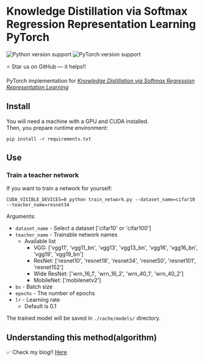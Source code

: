# Knowledge Distillation via Softmax Regression Representation Learning PyTorch


![Python version support](https://img.shields.io/badge/python-3.6-blue.svg)
![PyTorch version support](https://img.shields.io/badge/pytorch-1.7.0-red.svg)

:star: Star us on GitHub — it helps!!

PyTorch implementation for *[Knowledge Distillation via Softmax Regression Representation Learning](https://openreview.net/pdf?id=ZzwDy_wiWv)*


## Install

You will need a machine with a GPU and CUDA installed.  
Then, you prepare runtime environment:

   ```shell
   pip install -r requirements.txt
   ```


## Use


### Train a teacher network

If you want to train a network for yourself:

   ```shell
   CUDA_VISIBLE_DEVICES=0 python train_network.py --dataset_name=cifar10 --teacher_name=resnet34
   ```

Arguments:

- `dataset_name` - Select a dataset ['cifar10' or 'cifar100']
- `teacher_name` - Trainable network names
   - Available list
      - VGG: ['vgg11', 'vgg11_bn', 'vgg13', 'vgg13_bn', 'vgg16', 'vgg16_bn', 'vgg19', 'vgg19_bn']
      - ResNet: ['resnet10', 'resnet18', 'resnet34', 'resnet50', 'resnet101', 'resnet152']
      - Wide ResNet: ['wrn_16_1', 'wrn_16_2', 'wrn_40_1', 'wrn_40_2']
      - MobileNet: ['mobilenetv2']
- `bs` - Batch size
- `epochs` - The number of epochs
- `lr` - Learning rate
   - Default is 0.1 

The trained model will be saved in `./cache/models/` directory.



## Understanding this method(algorithm)

:white_check_mark: Check my blog!!
[Here](https://da2so.github.io/2021-01-24-Knowledge_Distillation_via_Softmax_Regression_Representation_Learning/)